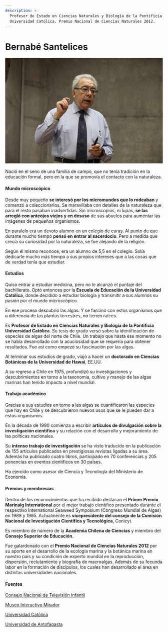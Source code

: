 ```yaml
---
description: >-
  Profesor de Estado en Ciencias Naturales y Biología de la Pontificia
  Universidad Católica. Premio Nacional de Ciencias Naturales 2012.
---
```


# Bernabé Santelices

![Bernab&#xE9; Santelices. Foto: Banco de Im&#xE1;genes UC](../../.gitbook/assets/bernabesantelices.jpg)

Nació en el seno de una familia de campo, que no tenía tradición en la educación formal, pero en la que se promovía el contacto con la naturaleza.

#### Mundo microscópico

Desde muy pequeño **se interesó por los micromundos que lo rodeaban** y comenzó a coleccionarlos. Se maravillaba con detalles de la naturaleza que para el resto pasaban inadvertidas. Sin microscopios, ni lupas, **se las arregló con anteojos viejos y en desuso** de sus abuelos para aumentar las imágenes de pequeños organismos.

En paralelo era un devoto alumno en un colegio de curas. Al punto de que durante mucho tiempo **pensó en entrar al sacerdocio**. Pero a medida que crecía su curiosidad por la naturaleza, se fue alejando de la religión.

Según él mismo reconoce, era un alumno de 5,5 en el colegio. Solía dedicarle mucho más tiempo a sus propios intereses que a las cosas que de verdad tenía que estudiar.

#### Estudios 

Quiso entrar a estudiar medicina, pero no le alcanzó el puntaje del bachillerato. Optó entonces por la **Escuela de Educación de la Universidad Católica**, donde decidido a estudiar biología y transmitir a sus alumnos su pasión por el mundo microscópico.

En ese proceso descubrió las algas. Y se fascinó con estos organismos que a diferencia de las plantas terrestres, no tienen raíces.

Es **Profesor de Estado en Ciencias Naturales y Biología de la Pontificia Universidad Católica**. Su tesis de grado versó sobre la identificación de especies de algas del norte de Chile. Un trabajo que hasta ese momento no se había desarrollado con la acuciosidad que se requería para obtener resultados. Fue así como empezó su fascinación por las algas.

Al terminar sus estudios de grado, viajó a hacer un **doctorado en Ciencias Botánicas de la Universidad de Hawai**, EE.UU.

A su regreso a Chile en 1975, profundizó su investigaciones y descubrimientos en torno a la taxonomia, cultivo y manejo de las algas marinas han tenido impacto a nivel mundial.

#### Trabajo académico

Gracias a sus estudios en torno a las algas se cuantificaron las especies que hay en Chile y se descubrieron nuevos usos que se le pueden dar a estos organismos.

En la década de 1990 comienza a escribir **artículos de divulgación sobre la investigación científica** y su relación con el desarrollo y mejoramiento de las políticas nacionales.

Su **intenso trabajo de investigación** se ha visto traducido en la publicación de 155 artículos publicados en prestigiosas revistas ligadas a su área. Además ha publicado cuatro libros, participado en 70 conferencias y 205 ponencias en eventos científicos en 30 países.

Ha ejercido como asesor de Ciencia y Tecnología del Ministerio de Economía. 

#### Premios y membresías

Dentro de los reconocimientos que ha recibido destacan el **Primer Premio Marinalg International** por el mejor trabajo científico presentado durante el respectivo International Seaweed Symposium \(Congreso Mundial de Algas\) en 1989 y 1995. Actualmente es **vicepresidente del consejo de la Comisión Nacional de Investigación Científica y Tecnológica**, Conicyt.

Es miembro de número de la **Academia Chilena de Ciencias** y miembro del **Consejo Superior de Educación.**

Fue galardonado con el **Premio Nacional de Ciencias Naturales 2012** por su aporte en el desarrollo de la ecología marina y la botánica marina en nuestro país y su condición de experto mundial en la reproducción, dispersión, reclutamiento y biografía de macroalgas. Además de su fecunda labor en la formación de discípulos, los cuales han desarrollado el área en distintas universidades nacionales.

#### Fuentes

[Consejo Nacional de Televisión Infantil](https://infantil.cntv.cl/videos/bernabe-santelices)

[Museo Interactivo Mirador](https://mim.cl/index.php/pnc-49)

[Universidad Católica](https://www.uc.cl/es/la-universidad/premios-nacionales/9670-bernabe-santelices)

[Universidad de Antofagasta](http://www.comunicacionesua.cl/2013/06/25/premio-nacional-de-ciencias-dicto-charla-en-la-ua/)




